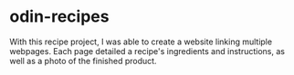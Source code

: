 # odin-recipes

With this recipe project, I was able to create a website linking multiple webpages. Each page detailed a recipe's ingredients and instructions, as well as a photo of the finished product.